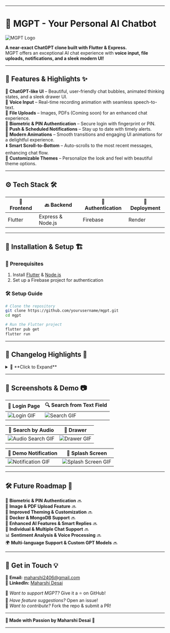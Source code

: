 
---

# 🚀 MGPT - Your Personal AI Chatbot

![MGPT Logo](https://drive.google.com/uc?export=view&id=13hycVF1QAafwbK5-h1yYls80wQK1EyAS)

**A near-exact ChatGPT clone built with Flutter & Express.**  
MGPT offers an exceptional AI chat experience with **voice input, file uploads, notifications, and a sleek modern UI!**

---

## 🎨 **Features & Highlights** ✨

🔹 **ChatGPT-like UI** – Beautiful, user-friendly chat bubbles, animated thinking states, and a sleek drawer UI.  
🎤 **Voice Input** – Real-time recording animation with seamless speech-to-text.  
📂 **File Uploads** – Images, PDFs (Coming soon) for an enhanced chat experience.  
🔐 **Biometric & PIN Authentication** – Secure login with fingerprint or PIN.  
📢 **Push & Scheduled Notifications** – Stay up to date with timely alerts.  
💫 **Modern Animations** – Smooth transitions and engaging UI animations for a delightful experience.  
⬇️ **Smart Scroll-to-Bottom** – Auto-scrolls to the most recent messages, enhancing chat flow.  
🎨 **Customizable Themes** – Personalize the look and feel with beautiful theme options.


---

## ⚙️ **Tech Stack** 🛠️

| 🎨 **Frontend**  | 🔙 **Backend**       | 🔑 **Authentication** | 🚀 **Deployment**  |
|----------------|------------------|------------------|----------------|
| Flutter       | Express & Node.js | Firebase        | Render         |
---

## 🚀 **Installation & Setup** 🏗️

### 📌 **Prerequisites**
1. Install [Flutter](https://flutter.dev/docs/get-started/install) & [Node.js](https://nodejs.org/)
2. Set up a Firebase project for authentication

### 🛠️ **Setup Guide**
```bash
# Clone the repository
git clone https://github.com/yourusername/mgpt.git
cd mgpt

# Run the Flutter project
flutter pub get
flutter run
```

---

## 📜 **Changelog Highlights** 📝

<details>
  <summary>🔄 **Click to Expand**</summary>

### 🆕 **Latest Update (v1.0.7)**
- 🎙️ Real-time voice input with animated recording bubble.
- 📂 Added file picker support for easy file uploads.
- 🔋 Improved permissions (Audio, Battery Saver).

### 🔥 **Past Updates**
- **v1.0.6:** Push & Scheduled Notifications.
- **v1.0.5:** Changelog screen & updated Stop button logic.
- **v1.0.4:** Added Authentication, Haptic Feedback, and improved Drawer UI.
- **v1.0.3:** Overhauled UI (Splash Screen, Justified Text, Improved Icons).

</details>

---

## 📸 **Screenshots & Demo** 📷

| 🔑 Login Page  | 🔍 Search from Text Field |
|---------------|-------------------------|
| ![Login GIF](https://drive.google.com/uc?export=view&id=1fwaDdAVR0Rxwye5qjNCRMxetPY7OS9JA) | ![Search GIF](https://drive.google.com/uc?export=view&id=1iUztz1kZ-va9KYVAziS1rDZIa9-LVmvH) |

| 🎤 Search by Audio | 📂 Drawer |
|--------------------|----------|
| ![Audio Search GIF](https://drive.google.com/uc?export=view&id=1uunds6vSmcMvWgVs6mxsv8QFGD5PPRv0) | ![Drawer GIF](https://drive.google.com/uc?export=view&id=1I8RfnEIK3GbYwEEkYeZmfpHWOgdI7djf) |

| 🔔 Demo Notification | 🚀 Splash Screen |
|--------------------|-----------------|
| ![Notification GIF](https://drive.google.com/uc?export=view&id=1rpjq9fRuMbnuJCQRMNiLvKSAFWFgaecb) | ![Splash Screen GIF](https://drive.google.com/uc?export=view&id=17ylpKA4AaTYSe9VOrvGckqWKAYMddue4) |

---

## 🛠️ **Future Roadmap** 📌

🔐 **Biometric & PIN Authentication** 🔜  
📂 **Image & PDF Upload Feature** 🔜  
🎨 **Improved Theming & Customization** 🔜  
🐳 **Docker & MongoDB Support** 🔜  
🤖 **Enhanced AI Features & Smart Replies** 🔜  
💬 **Individual & Multiple Chat Support** 🔜  
📊 **Sentiment Analysis & Voice Processing** 🔜  
🌍 **Multi-language Support & Custom GPT Models** 🔜

---

## 🤝 **Get in Touch** 💡

📩 **Email:** [maharshi2406@gmail.com](mailto:maharshi2406@gmail.com)  
🔗 **LinkedIn:** [Maharshi Desai](https://www.linkedin.com/in/maharshi-desai-30143a279/)

💖 _Want to support MGPT?_ Give it a ⭐ on GitHub!  
🚀 _Have feature suggestions?_ Open an issue!  
🤲 _Want to contribute?_ Fork the repo & submit a PR!


---

**💙 Made with Passion by Maharshi Desai** 🚀

---

